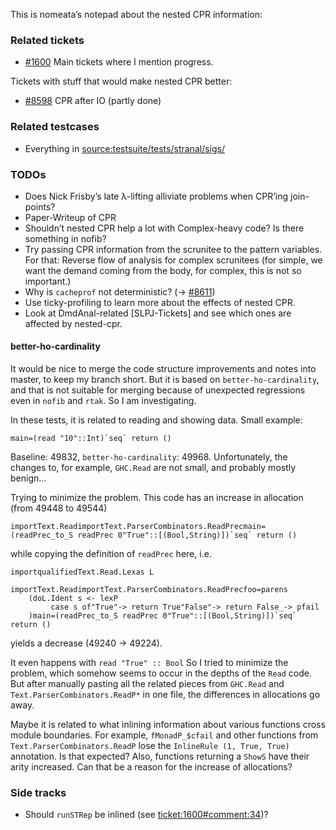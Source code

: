 
This is nomeata’s notepad about the nested CPR information:

### Related tickets

- [\#1600](https://gitlab.haskell.org//ghc/ghc/issues/1600) Main tickets where I mention progress.


Tickets with stuff that would make nested CPR better:

- [\#8598](https://gitlab.haskell.org//ghc/ghc/issues/8598) CPR after IO (partly done)

### Related testcases

- Everything in [source:testsuite/tests/stranal/sigs/](/trac/ghc/browser/testsuite/tests/stranal/sigs)

### TODOs

- Does Nick Frisby’s late λ-lifting alliviate problems when CPR’ing join-points?
- Paper-Writeup of CPR
- Shouldn’t nested CPR help a lot with Complex-heavy code? Is there something in nofib?
- Try passing CPR information from the scrunitee to the pattern variables. For that: Reverse flow of analysis for complex scrunitees (for simple, we want the demand coming from the body, for complex, this is not so important.)
- Why is `cacheprof` not deterministic? (→ [\#8611](https://gitlab.haskell.org//ghc/ghc/issues/8611))
- Use ticky-profiling to learn more about the effects of nested CPR.
- Look at DmdAnal-related \[SLPJ-Tickets\] and see which ones are affected by nested-cpr.

#### better-ho-cardinality


It would be nice to merge the code structure improvements and notes into master, to keep my branch short. But it is based on `better-ho-cardinality`, and that is not suitable for merging because of unexpected regressions even in `nofib` and `rtak`. So I am investigating.


In these tests, it is related to reading and showing data. Small example:

```
main=(read "10"::Int)`seq` return ()
```


Baseline: 49832, `better-ho-cardinality`: 49968. Unfortunately, the changes to, for example, `GHC.Read` are not small, and probably mostly benign...


Trying to minimize the problem. This code has an increase in allocation (from 49448 to 49544)

```
importText.ReadimportText.ParserCombinators.ReadPrecmain=(readPrec_to_S readPrec 0"True"::[(Bool,String)])`seq` return ()
```


while copying the definition of `readPrec` here, i.e.

```
importqualifiedText.Read.Lexas L

importText.ReadimportText.ParserCombinators.ReadPrecfoo=parens
    (doL.Ident s <- lexP
         case s of"True"-> return True"False"-> return False_-> pfail
    )main=(readPrec_to_S readPrec 0"True"::[(Bool,String)])`seq` return ()
```


yields a decrease (49240 → 49224).


It even happens with `read "True" :: Bool` So I tried to minimize the problem, which somehow seems to occur in the depths of the `Read` code. But after manually pasting all the related pieces from `GHC.Read` and `Text.ParserCombinators.ReadP*` in one file, the differences in allocations go away.


Maybe it is related to what inlining information about various functions cross module boundaries. For example, `fMonadP_$cfail` and other functions from `Text.ParserCombinators.ReadP` lose the `InlineRule (1, True, True)` annotation. Is that expected? Also, functions returning a `ShowS` have their arity increased. Can that be a reason for the increase of allocations?

### Side tracks

- Should `runSTRep` be inlined (see [ticket:1600\#comment:34](https://gitlab.haskell.org//ghc/ghc/issues/1600))?
